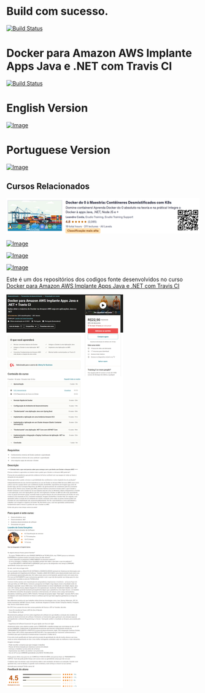 # Build com sucesso. 
[![Build Status](https://travis-ci.com/GildoSiqueira/DockerToAWSWithJava.svg?branch=main)](https://travis-ci.com/GildoSiqueira/DockerToAWSWithJava)

# Docker para Amazon AWS Implante Apps Java e .NET com Travis CI

[![Build Status](https://travis-ci.org/leandrocgsi/DockerToAWSWithJava.svg?branch=master)](https://travis-ci.org/leandrocgsi/DockerToAWSWithJava)

# English Version

[![Image](https://github.com/leandrocgsi/RestWithSpringBootUdemy/blob/master/Images/docker_to_amazon_aws_deploy_apps_java_and_dot_net_with_travis_ci.png?raw=true "Docker to Amazon AWS Deploy Java & .NET Apps with Travis CI")](https://www.udemy.com/course/docker-to-amazon-aws-deploy-java-net-apps-with-travis-ci/?couponCode=DOCKER_IN_ACTION)

# Portuguese Version

[![Image](https://github.com/leandrocgsi/RestWithSpringBootUdemy/blob/master/Images/docker_para_amazon_aws_implante_apps_java_e_dot_net_com_travis_ci.png?raw=true "Docker para Amazon AWS Implante Apps Java e .NET com Travis CI")](https://www.udemy.com/docker-para-amazon-aws-implante-aplicacoes-java-e-net/?couponCode=GTHB_FLASH_SALE2019)

## Cursos Relacionados

[![Image](https://github.com/leandrocgsi/RestWithSpringBootUdemy/blob/master/Images/docker_do_zero_a_maestria_conteinerizacao_desmistificada.png?raw=true "Docker do Zero à Maestria - Contêinerização Desmistificada")](https://www.udemy.com/course/docker-do-zero-a-maestria-conteinerizacao-desmistificada/?referralCode=47C7146F506F6CB0C4B3)

[![Image](https://github.com/leandrocgsi/RestWithSpringBootUdemy/blob/master/Images/rest_apis_restful_do_0_à_nuvem_com_spring_boot_2_e_docker.png?raw=true "REST API's RESTFul do 0 à Nuvem Com Spring Boot 2.x e Docker")](https://www.udemy.com/restful-apis-do-0-a-nuvem-com-springboot-e-docker/?couponCode=GTHB_FLASH_SALE2019)

[![Image](https://github.com/leandrocgsi/RestWithSpringBootUdemy/blob/master/Images/rest_apis_restful_do_0_a_nuvem_com_asp_net_core_e_docker.png?raw=true "REST API's RESTFul do 0 à Nuvem Com ASP.NET Core 2 e Docker")](https://www.udemy.com/restful-apis-do-0-a-nuvem-com-aspnet-core-e-docker/?couponCode=GTHB_FLASH_SALE2019)

[![Image](https://github.com/leandrocgsi/RestWithSpringBootUdemy/blob/master/Images/rest_apis_restful_from_0_to_aws_with_spring_boot_and_docker.png?raw=true "REST API's RESTFul from 0 to AWS with Spring Boot and Docker")](https://www.udemy.com/course/rest-apis-restful-from-0-to-aws-with-spring-boot-and-docker/?referralCode=9D88FD51272501E56FAB)


Este é um dos repositórios dos codigos fonte desenvolvidos no curso [Docker para Amazon AWS Implante Apps Java e .NET com Travis CI](https://www.udemy.com/docker-para-amazon-aws-implante-aplicacoes-java-e-net/?couponCode=GTHB_FLASH_SALE2019)

[<img src="https://github.com/leandrocgsi/DockerToAWSWithJava/blob/master/Images/udemy.png?raw=true">](https://www.udemy.com/docker-para-amazon-aws-implante-aplicacoes-java-e-net/?couponCode=GTHB_FLASH_SALE2019)

